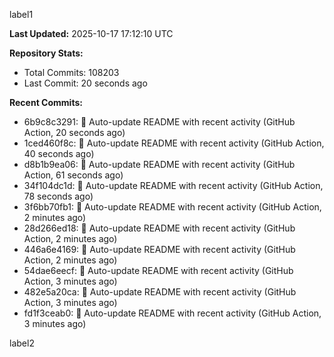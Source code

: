 
label1 
<!-- ACTIVITY_START -->
**Last Updated:** 2025-10-17 17:12:10 UTC

**Repository Stats:**
- Total Commits: 108203
- Last Commit: 20 seconds ago

**Recent Commits:**
- 6b9c8c3291: 🤖 Auto-update README with recent activity (GitHub Action, 20 seconds ago)
- 1ced460f8c: 🤖 Auto-update README with recent activity (GitHub Action, 40 seconds ago)
- d8b1b9ea06: 🤖 Auto-update README with recent activity (GitHub Action, 61 seconds ago)
- 34f104dc1d: 🤖 Auto-update README with recent activity (GitHub Action, 78 seconds ago)
- 3f6bb70fb1: 🤖 Auto-update README with recent activity (GitHub Action, 2 minutes ago)
- 28d266ed18: 🤖 Auto-update README with recent activity (GitHub Action, 2 minutes ago)
- 446a6e4169: 🤖 Auto-update README with recent activity (GitHub Action, 2 minutes ago)
- 54dae6eecf: 🤖 Auto-update README with recent activity (GitHub Action, 3 minutes ago)
- 482e5a20ca: 🤖 Auto-update README with recent activity (GitHub Action, 3 minutes ago)
- fd1f3ceab0: 🤖 Auto-update README with recent activity (GitHub Action, 3 minutes ago)
<!-- ACTIVITY_END -->

label2
